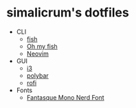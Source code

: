 # simalicrum's dotfiles

- CLI
	- [fish](https://github.com/fish-shell/fish-shell) 
	- [Oh my fish](https://github.com/oh-my-fish/oh-my-fish)
	- [Neovim](https://github.com/neovim/neovim)
- GUI
	- [i3](https://github.com/i3/i3)
	- [polybar](https://github.com/polybar/polybar)
	- [rofi](https://github.com/davatorium/rofi)
- Fonts
	- [Fantasque Mono Nerd Font](https://github.com/ryanoasis/nerd-fonts/tree/master/patched-fonts/FantasqueSansMono)
